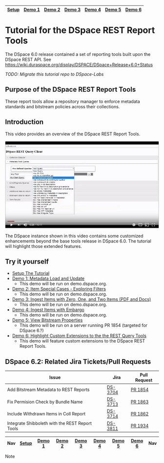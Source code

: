 [Setup](setup/README.md) | [Demo 1](demo1/README.md) | [Demo 2](demo2/README.md) | [Demo 3](demo3/README.md) | [Demo 4](demo4/README.md) | [Demo 5](demo5/README.md) | [Demo 6](demo6/README.md)
------------------------- | ------------------------- | ------------------------- | ------------------------- | ------------------------- | ------------------------- | ------------------------- 
# Tutorial for the DSpace REST Report Tools

The DSpace 6.0 release contained a set of reporting tools built upon the DSpace REST API.  See https://wiki.duraspace.org/display/DSPACE/DSpace+Release+6.0+Status

_TODO: Migrate this tutorial repo to DSpace-Labs_

## Purpose of the DSpace REST Report Tools
These report tools allow a repository manager to enforce metadata standards and bitstream policies across their collections.

## Introduction
This video provides an overview of the DSpace REST Report Tools.

[![Tools Still Image](restOverview.png)](https://www.youtube.com/watch?v=K2gGHYUZI40)

The DSpace instance shown in this video contains some customized enhancements beyond the base tools release in DSpace 6.0.  The tutorial will highlight those extended features.

## Try it yourself
- [Setup The Tutorial](setup/README.md)
- [Demo 1: Metadata Load and Update](demo1/README.md)
  - This demo will be run on demo.dspace.org.
- [Demo 2: Item Special Cases - Exploring Filters](demo2/README.md) 
  - This demo will be run on demo.dspace.org.
- [Demo 3: Ingest Items with Zero, One, and Two Items (PDF and Docs)](demo3/README.md)
  - This demo will be run on demo.dspace.org.
- [Demo 4: Ingest Items with Embargo](demo4/README.md)
  - This demo will be run on demo.dspace.org.
- [Demo 5: View Bitstream Properties](demo5/README.md)
  - This demo will be run on a server running PR 1854 (targeted for DSpace 6.?)
- [Demo 6: Highlight Custom Extensions to the the REST Query Tools](demo6/README.md) 
  - This demo will feature custom extensions to the DSpace REST Report Tools.
  
## DSpace 6.2: Related Jira Tickets/Pull Requests

Issue | Jira | Pull Request
----- | ---- | ------------
Add Bitstream Metadata to REST Reports | [DS-3704](https://jira.duraspace.org/browse/DS-3704) | [PR 1854](https://github.com/DSpace/DSpace/pull/1854)
Fix Permision Check by Bundle Name     | [DS-3713](https://jira.duraspace.org/browse/DS-3713) | [PR 1863](https://github.com/DSpace/DSpace/pull/1863)
Include Withdrawn Items in Coll Report | [DS-3714](https://jira.duraspace.org/browse/DS-3714) | [PR 1862](https://github.com/DSpace/DSpace/pull/1862)
Integrate Shibboleth with the REST Report Tools | [DS-3811](https://jira.duraspace.org/browse/DS-3811) | [PR 1934](https://github.com/DSpace/DSpace/pull/1934)

Nav | [Setup](setup/README.md) | [Demo 1](demo1/README.md) | [Demo 2](demo2/README.md) | [Demo 3](demo3/README.md) | [Demo 4](demo4/README.md) | [Demo 5](demo5/README.md) | [Demo 6](demo6/README.md) | Nav
--- | ------------------------ | ------------------------- | ------------------------- | ------------------------- | ------------------------------------ | ------------------------- | ------------------------- | ---

Note
